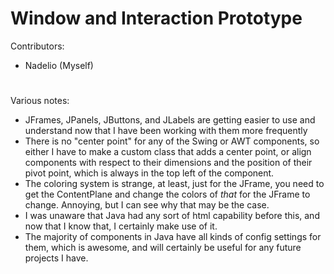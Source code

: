 # Window and Interaction Prototype

Contributors:
- Nadelio (Myself)
# 
Various notes:
- JFrames, JPanels, JButtons, and JLabels are getting easier to use and understand now that I have been working with them more frequently
- There is no "center point" for any of the Swing or AWT components, so either I have to make a custom class that adds a center point,
  or align components with respect to their dimensions and the position of their pivot point, which is always in the top left of the component.
- The coloring system is strange, at least, just for the JFrame, you need to get the ContentPlane and change the colors of *that* for the JFrame to change.
  Annoying, but I can see why that may be the case.
- I was unaware that Java had any sort of html capability before this, and now that I know that, I certainly make use of it.
- The majority of components in Java have all kinds of config settings for them, which is awesome, and will certainly be useful for any future projects I have.
# 
